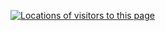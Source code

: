 <a href="http://www2.clustrmaps.com/user/70610ed96"><img src="http://www2.clustrmaps.com/stats/maps-no_clusters/www.cppblog.com-crhackos--thumb.jpg" alt="Locations of visitors to this page" /></a>
